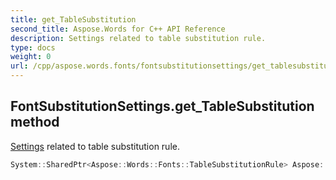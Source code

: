 ```yaml
---
title: get_TableSubstitution
second_title: Aspose.Words for C++ API Reference
description: Settings related to table substitution rule. 
type: docs
weight: 0
url: /cpp/aspose.words.fonts/fontsubstitutionsettings/get_tablesubstitution/
---
```

## FontSubstitutionSettings.get_TableSubstitution method


[Settings](../../aspose.words.settings/) related to table substitution rule.

```cpp
System::SharedPtr<Aspose::Words::Fonts::TableSubstitutionRule> Aspose::Words::Fonts::FontSubstitutionSettings::get_TableSubstitution() const
```

